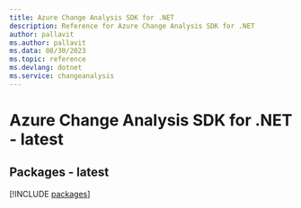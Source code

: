 ```yaml
---
title: Azure Change Analysis SDK for .NET
description: Reference for Azure Change Analysis SDK for .NET
author: pallavit
ms.author: pallavit
ms.data: 08/30/2023
ms.topic: reference
ms.devlang: dotnet
ms.service: changeanalysis
---
```

# Azure Change Analysis SDK for .NET - latest
## Packages - latest
[!INCLUDE [packages](change-analysis-index.md)]